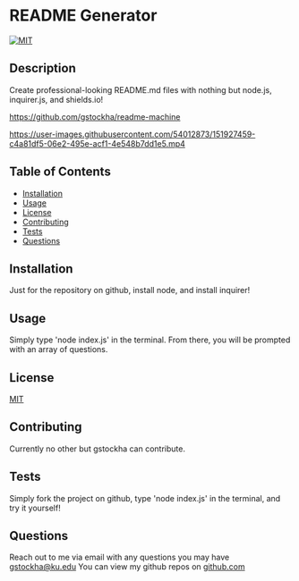 # README Generator
  [![MIT](https://img.shields.io/badge/license-MIT-green)](https://img.shields.io/badge/license-MIT-green)
  ## Description

  Create professional-looking README.md files with nothing but node.js, inquirer.js, and shields.io!
   
  https://github.com/gstockha/readme-machine
   
  

https://user-images.githubusercontent.com/54012873/151927459-c4a81df5-06e2-495e-acf1-4e548b7dd1e5.mp4


    
    
  ## Table of Contents

  * [Installation](#installation)
  * [Usage](#usage)
  * [License](#license)
  * [Contributing](#contributing)
  * [Tests](#tests)
  * [Questions](#questions)
  
  ## Installation

  Just for the repository on github, install node, and install inquirer!

  ## Usage

  Simply type 'node index.js' in the terminal. From there, you will be prompted with an array of questions.

  ## License

  [MIT](https://choosealicense.com/licenses/mit/)

  ## Contributing

  Currently no other but gstockha can contribute.

  ## Tests

  Simply fork the project on github, type 'node index.js' in the terminal, and try it yourself!

  ## Questions

  Reach out to me via email with any questions you may have gstockha@ku.edu
  You can view my github repos on [github.com](https://github.com/gstockha?tab=repositories)
  
